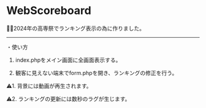 # WebScoreboard

💁‍♂️2024年の高専祭でランキング表示の為に作りました。

***

・使い方

1. index.phpをメイン画面に全画面表示する。

2. 観客に見えない端末でform.phpを開き、ランキングの修正を行う。

⚠️1. 背景には動画が再生されます。

⚠️2. ランキングの更新には数秒のラグが生じます。
